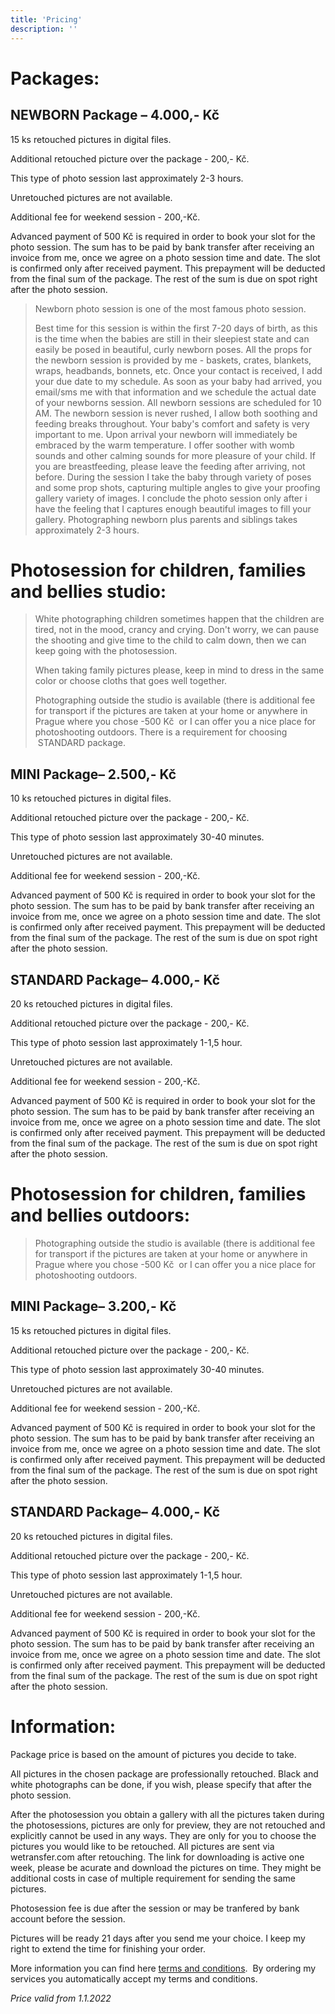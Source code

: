 ```yaml
---
title: 'Pricing'
description: ''
---
```


# Packages:

## NEWBORN Package – 4.000,- Kč

15 ks retouched pictures in digital files.

Additional retouched picture over the package - 200,- Kč.

This type of photo session last approximately 2-3 hours.

Unretouched pictures are not available.

Additional fee for weekend session - 200,-Kč.

Advanced payment of 500 Kč is required in order to book your slot for the photo session. The sum has to be paid by bank transfer after receiving an invoice from me, once we agree on a photo session time and date. The slot is confirmed only after received payment. This prepayment will be deducted from the final sum of the package. The rest of the sum is due on spot right after the photo session.

> Newborn photo session is one of the most famous photo session.
>
> Best time for this session is within the first 7-20 days of birth, as this is the time when the babies are still in their sleepiest state and can easily be posed in beautiful, curly newborn poses. All the props for the newborn session is provided by me - baskets, crates, blankets, wraps, headbands, bonnets, etc. Once your contact is received, I add your due date to my schedule. As soon as your baby had arrived, you email/sms me with that information and we schedule the actual date of your newborns session. All newborn sessions are scheduled for 10 AM. The newborn session is never rushed, I allow both soothing and feeding breaks throughout. Your baby's comfort and safety is very important to me. Upon arrival your newborn will immediately be embraced by the warm temperature. I offer soother with womb sounds and other calming sounds for more pleasure of your child. If you are breastfeeding, please leave the feeding after arriving, not before. During the session I take the baby through variety of poses and some prop shots, capturing multiple angles to give your proofing gallery variety of images. I conclude the photo session only after i have the feeling that I captures enough beautiful images to fill your gallery. Photographing newborn plus parents and siblings takes approximately 2-3 hours.

# Photosession for children, families and bellies studio:

> White photographing children sometimes happen that the children are tired, not in the mood, crancy and crying. Don't worry, we can pause the shooting and give time to the child to calm down, then we can keep going with the photosession.
>
> When taking family pictures please, keep in mind to dress in the same color or choose cloths that goes well together.
>
> Photographing outside the studio is available (there is additional fee for transport if the pictures are taken at your home or anywhere in Prague where you chose -500 Kč  or I can offer you a nice place for photoshooting outdoors. There is a requirement for choosing  STANDARD package.

## MINI Package– 2.500,- Kč

10 ks retouched pictures in digital files.

Additional retouched picture over the package - 200,- Kč.

This type of photo session last approximately 30-40 minutes.

Unretouched pictures are not available.

Additional fee for weekend session - 200,-Kč.

Advanced payment of 500 Kč is required in order to book your slot for the photo session. The sum has to be paid by bank transfer after receiving an invoice from me, once we agree on a photo session time and date. The slot is confirmed only after received payment. This prepayment will be deducted from the final sum of the package. The rest of the sum is due on spot right after the photo session.

## STANDARD Package– 4.000,- Kč

20 ks retouched pictures in digital files.

Additional retouched picture over the package - 200,- Kč.

This type of photo session last approximately 1-1,5 hour.

Unretouched pictures are not available.

Additional fee for weekend session - 200,-Kč.

Advanced payment of 500 Kč is required in order to book your slot for the photo session. The sum has to be paid by bank transfer after receiving an invoice from me, once we agree on a photo session time and date. The slot is confirmed only after received payment. This prepayment will be deducted from the final sum of the package. The rest of the sum is due on spot right after the photo session.

# Photosession for children, families and bellies outdoors:

> Photographing outside the studio is available (there is additional fee for transport if the pictures are taken at your home or anywhere in Prague where you chose -500 Kč  or I can offer you a nice place for photoshooting outdoors.

## MINI Package– 3.200,- Kč

15 ks retouched pictures in digital files.

Additional retouched picture over the package - 200,- Kč.

This type of photo session last approximately 30-40 minutes.

Unretouched pictures are not available.

Additional fee for weekend session - 200,-Kč.

Advanced payment of 500 Kč is required in order to book your slot for the photo session. The sum has to be paid by bank transfer after receiving an invoice from me, once we agree on a photo session time and date. The slot is confirmed only after received payment. This prepayment will be deducted from the final sum of the package. The rest of the sum is due on spot right after the photo session.

## STANDARD Package– 4.000,- Kč

20 ks retouched pictures in digital files.

Additional retouched picture over the package - 200,- Kč.

This type of photo session last approximately 1-1,5 hour.

Unretouched pictures are not available.

Additional fee for weekend session - 200,-Kč.

Advanced payment of 500 Kč is required in order to book your slot for the photo session. The sum has to be paid by bank transfer after receiving an invoice from me, once we agree on a photo session time and date. The slot is confirmed only after received payment. This prepayment will be deducted from the final sum of the package. The rest of the sum is due on spot right after the photo session.

# Information:

Package price is based on the amount of pictures you decide to take.

All pictures in the chosen package are professionally retouched. Black and white photographs can be done, if you wish, please specify that after the photo session.

After the photosession you obtain a gallery with all the pictures taken during the photosessions, pictures are only for preview, they are not retouched and explicitly cannot be used in any ways. They are only for you to choose the pictures you would like to be retouched. All pictures are sent via wetransfer.com after retouching. The link for downloading is active one week, please be acurate and download the pictures on time. They might be additional costs in case of multiple requirement for sending the same pictures.

Photosession fee is due after the session or may be tranfered by bank account before the session.

Pictures will be ready 21 days after you send me your choice. I keep my right to extend the time for finishing your order.

More information you can find here [terms and conditions](/policy).  By ordering my services you automatically accept my terms and conditions.

_Price valid from 1.1.2022_
